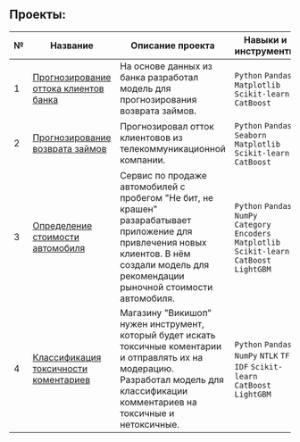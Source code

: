 ## Проекты:
| №| Название                                                          | Описание проекта                                                   | Навыки и инструменты           |  
|--|-------------------------------------------------------------------|------------------------------------------------------------------|-----------------------------------|
|1 |[Прогнозирование оттока клиентов банка]()| На основе данных из банка разработал модель для прогнозирования возврата займов. |`Python` `Pandas` `Matplotlib` `Scikit-learn` `CatBoost` |
|2 |[Прогнозирование возврата займов]()| Прогнозировал отток клиентовов из телекоммуникационной компании. |`Python` `Pandas` `Seaborn` `Matplotlib` `Scikit-learn` `CatBoost` |
|3 |[Определение стоимости автомобиля]()| Сервис по продаже автомобилей с пробегом "Не бит, не крашен" разарабатывает приложение для привлечения новых клиентов. В нём создали модель для рекомендации рыночной стоимости автомобиля. |`Python` `Pandas` `NumPy` `Category Encoders` `Matplotlib` `Scikit-learn` `CatBoost` `LightGBM` |
|4 |[Классификация токсичности коментариев]()| Магазину "Викишоп" нужен инструмент, который будет искать токсичные коментарии и отправлять их на модерацию. Разработал модель для классификации комментариев на токсичные и нетоксичные. |`Python` `Pandas` `NumPy` `NTLK` `TF-IDF` `Scikit-learn` `CatBoost` `LightGBM` |
